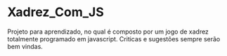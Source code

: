 # Xadrez_Com_JS
Projeto para aprendizado, no qual é composto por um jogo de xadrez totalmente programado em javascript. Criticas e sugestões sempre serão bem vindas.
